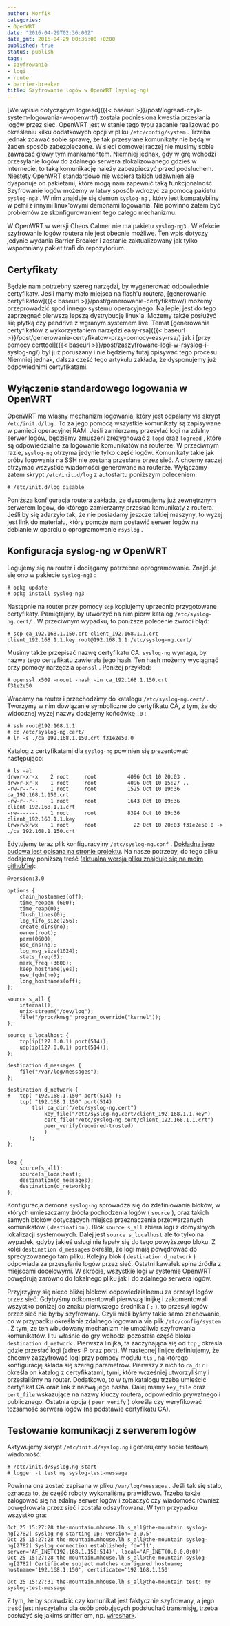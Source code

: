 ```yaml
---
author: Morfik
categories:
- OpenWRT
date: "2016-04-29T02:36:00Z"
date_gmt: 2016-04-29 00:36:00 +0200
published: true
status: publish
tags:
- szyfrowanie
- logi
- router
- barrier-breaker
title: Szyfrowanie logów w OpenWRT (syslog-ng)
---
```


[We wpisie dotyczącym logread]({{< baseurl >}}/post/logread-czyli-system-logowania-w-openwrt/)
została podniesiona kwestia przesłania logów przez sieć. OpenWRT jest w stanie tego typu zadanie
realizować po określeniu kilku dodatkowych opcji w pliku `/etc/config/system` . Trzeba jednak zdawać
sobie sprawę, że tak przesyłane komunikaty nie będą w żaden sposób zabezpieczone. W sieci domowej
raczej nie musimy sobie zawracać głowy tym mankamentem. Niemniej jednak, gdy w grę wchodzi
przesyłanie logów do zdalnego serwera zlokalizowanego gdzieś w internecie, to taką komunikację
należy zabezpieczyć przed podsłuchem. Niestety OpenWRT standardowo nie wspiera takich udziwnień ale
dysponuje on pakietami, które mogą nam zapewnić taką funkcjonalność. Szyfrowanie logów możemy w
łatwy sposób wdrożyć za pomocą pakietu `syslog-ng3` . W nim znajduje się demon `syslog-ng` , który
jest kompatybilny w pełni z innymi linux'owymi demonami logowania. Nie powinno zatem być problemów
ze skonfigurowaniem tego całego mechanizmu.

W OpenWRT w wersji Chaos Calmer nie ma pakietu `syslog-ng3` . W efekcie szyfrowanie logów routera
nie jest obecnie możliwe. Ten wpis dotyczy jedynie wydania Barrier Breaker i zostanie zaktualizowany
jak tylko wspomniany pakiet trafi do repozytorium.

<!--more-->
## Certyfikaty

Będzie nam potrzebny szereg narzędzi, by wygenerować odpowiednie certyfikaty. Jeśli mamy mało
miejsca na flash'u routera, [generowanie
certyfikatów]({{< baseurl >}}/post/generowanie-certyfikatow/) możemy przeprowadzić spod innego
systemu operacyjnego. Najlepiej jest do tego zaprzęgnąć pierwszą lepszą dystrybucję linux'a. Możemy
także posłużyć się płytką czy pendrive z wgranym systemem live. Temat [generowania certyfikatów z
wykorzystaniem narzędzi
easy-rsa]({{< baseurl >}}/post/generowanie-certyfikatow-przy-pomocy-easy-rsa/) jak i [przy pomocy
certtool]({{< baseurl >}}/post/zaszyfrowane-logi-w-rsyslog-i-syslog-ng/) był już poruszany i nie
będziemy tutaj opisywać tego procesu. Niemniej jednak, dalsza część tego artykułu zakłada, że
dysponujemy już odpowiednimi certyfikatami.

## Wyłączenie standardowego logowania w OpenWRT

OpenWRT ma własny mechanizm logowania, który jest odpalany via skrypt `/etc/init.d/log` . To za jego
pomocą wszystkie komunikaty są zapisywane w pamięci operacyjnej RAM. Jeśli zamierzamy przesyłać logi
na zdalny serwer logów, będziemy zmuszeni zrezygnować z `logd` oraz `logread` , które są
odpowiedzialne za logowanie komunikatów na routerze. W przeciwnym razie, `syslog-ng` otrzyma jedynie
tylko część logów. Komunikaty takie jak próby logowania na SSH nie zostaną przesłane przez sieć. A
chcemy raczej otrzymać wszystkie wiadomości generowane na routerze. Wyłączamy zatem skrypt
`/etc/init.d/log` z autostartu poniższym poleceniem:

    # /etc/init.d/log disable

Poniższa konfiguracja routera zakłada, że dysponujemy już zewnętrznym serwerem logów, do którego
zamierzamy przesłać komunikaty z routera. Jeśli by się zdarzyło tak, że nie posiadamy jeszcze takiej
maszyny, to wyżej jest link do materiału, który pomoże nam postawić serwer logów na debianie w
oparciu o oprogramowanie `rsyslog` .

## Konfiguracja syslog-ng w OpenWRT

Logujemy się na router i dociągamy potrzebne oprogramowanie. Znajduje się ono w pakiecie
`syslog-ng3` :

    # opkg update
    # opkg install syslog-ng3

Następnie na router przy pomocy `scp` kopiujemy uprzednio przygotowane certyfikaty. Pamiętajmy, by
utworzyć na nim pierw katalog `/etc/syslog-ng.cert/` . W przeciwnym wypadku, to poniższe polecenie
zwróci
    błąd:

    # scp ca_192.168.1.150.crt client_192.168.1.1.crt client_192.168.1.1.key root@192.168.1.1:/etc/syslog-ng.cert/

Musimy także przepisać nazwę certyfikatu CA. `syslog-ng` wymaga, by nazwa tego certyfikatu zawierała
jego hash. Ten hash możemy wyciągnąć przy pomocy narzędzia `openssl` . Poniżej przykład:

    # openssl x509 -noout -hash -in ca_192.168.1.150.crt
    f31e2e50

Wracamy na router i przechodzimy do katalogu `/etc/syslog-ng.cert/` . Tworzymy w nim dowiązanie
symboliczne do certyfikatu CA, z tym, że do widocznej wyżej nazwy dodajemy końcówkę `.0` :

    # ssh root@192.168.1.1
    # cd /etc/syslog-ng.cert/
    # ln -s ./ca_192.168.1.150.crt f31e2e50.0

Katalog z certyfikatami dla `syslog-ng` powinien się prezentować następująco:

    # ls -al
    drwxr-xr-x    2 root     root          4096 Oct 10 20:03 .
    drwxr-xr-x    1 root     root          4096 Oct 10 15:27 ..
    -rw-r--r--    1 root     root          1525 Oct 10 19:36 ca_192.168.1.150.crt
    -rw-r--r--    1 root     root          1643 Oct 10 19:36 client_192.168.1.1.crt
    -rw-------    1 root     root          8394 Oct 10 19:36 client_192.168.1.1.key
    lrwxrwxrwx    1 root     root            22 Oct 10 20:03 f31e2e50.0 -> ./ca_192.168.1.150.crt

Edytujemy teraz plik konfiguracyjny `/etc/syslog-ng.conf` . [Dokładna jego budowa jest opisana na
stronie
projektu](https://www.balabit.com/sites/default/files/documents/syslog-ng-ose-latest-guides/en/syslog-ng-ose-guide-admin/html-single/index.html#chapter-quickstart).
Na nasze potrzeby, do tego pliku dodajemy poniższą treść ([aktualna wersja pliku znajduje się na
moim github'ie](https://github.com/morfikov/files/blob/master/configs/openwrt/syslog-ng.conf)):

    @version:3.0

    options {
        chain_hostnames(off);
        time_reopen (600);
        time_reap(0);
        flush_lines(0);
        log_fifo_size(256);
        create_dirs(no);
        owner(root);
        perm(0600);
        use_dns(no);
        log_msg_size(1024);
        stats_freq(0);
        mark_freq (3600);
        keep_hostname(yes);
        use_fqdn(no);
        long_hostnames(off);
    };

    source s_all {
        internal();
        unix-stream("/dev/log");
        file("/proc/kmsg" program_override("kernel"));
    };

    source s_localhost {
        tcp(ip(127.0.0.1) port(514));
        udp(ip(127.0.0.1) port(514));
    };

    destination d_messages {
        file("/var/log/messages");
    };

    destination d_network {
    #   tcp( "192.168.1.150" port(514) );
        tcp( "192.168.1.150" port(514)
            tls( ca_dir("/etc/syslog-ng.cert")
                key_file("/etc/syslog-ng.cert/client_192.168.1.1.key")
                cert_file("/etc/syslog-ng.cert/client_192.168.1.1.crt")
                peer_verify(required-trusted)
                )
           );
    };


    log {
        source(s_all);
        source(s_localhost);
        destination(d_messages);
        destination(d_network);
    };

Konfiguracja demona `syslog-ng` sprowadza się do zdefiniowania bloków, w których umieszczamy źródła
pochodzenia logów ( `source` ), oraz takich samych bloków dotyczących miejsca przeznaczenia
przetwarzanych komunikatów ( `destination` ). Blok `source s_all` zbiera logi z domyślnych
lokalizacji systemowych. Dalej jest `source s_localhost` ale to tylko na wypadek, gdyby jakieś
usługi nie łapały się do tego powyższego bloku. Z kolei `destination d_messages` określa, że logi
mają powędrować do sprecyzowanego tam pliku. Kolejny blok ( `destination d_network` ) odpowiada za
przesyłanie logów przez sieć. Ostatni kawałek spina źródła z miejscami docelowymi. W skrócie,
wszystkie logi w systemie OpenWRT powędrują zarówno do lokalnego pliku jak i do zdalnego serwera
logów.

Przyjrzyjmy się nieco bliżej blokowi odpowiedzialnemu za przesył logów przez sieć. Gdybyśmy
odkomentowali pierwszą linijkę i zakomentowali wszystko poniżej do znaku pierwszego średnika ( `;`
), to przesył logów przez sieć nie byłby szyfrowany. Czyli mieli byśmy takie samo zachowanie, co w
przypadku określania zdalnego logowania via plik `/etc/config/system` . Z tym, że ten wbudowany
mechanizm nie umożliwia szyfrowania komunikatów. I tu właśnie do gry wchodzi pozostała część bloku
`destination d_network` . Pierwsza linijka, ta zaczynająca się od `tcp` , określa gdzie przesłać
logi (adres IP oraz port). W następnej linijce definiujemy, że chcemy zaszyfrować logi przy pomocy
modułu `tls` , na którego konfigurację składa się szereg parametrów. Pierwszy z nich to `ca_dir` i
określa on katalog z certyfikatami, tymi, które wcześniej utworzyliśmy i przesłaliśmy na router.
Dodatkowo, to w tym katalogu trzeba umieścić certyfikat CA oraz link z nazwą jego hasha. Dalej mamy
`key_file` oraz `cert_file` wskazujące na nazwy kluczy routera, odpowiednio prywatnego i
publicznego. Ostatnia opcja ( `peer_verify` ) określa czy weryfikować tożsamość serwera logów (na
podstawie certyfikatu CA).

## Testowanie komunikacji z serwerem logów

Aktywujemy skrypt `/etc/init.d/syslog.ng` i generujemy sobie testową wiadomość:

    # /etc/init.d/syslog.ng start
    # logger -t test my syslog-test-message

Powinna ona zostać zapisana w pliku `/var/log/messages` . Jeśli tak się stało, oznacza to, że część
roboty wykonaliśmy prawidłowo. Trzeba także zalogować się na zdalny serwer logów i zobaczyć czy
wiadomość również powędrowała przez sieć i została odszyfrowana. W tym przypadku wszystko
    gra:

    Oct 25 15:27:28 the-mountain.mhouse.lh s_all@the-mountain syslog-ng[2782] syslog-ng starting up; version='3.0.5'
    Oct 25 15:27:28 the-mountain.mhouse.lh s_all@the-mountain syslog-ng[2782] Syslog connection established; fd='11', server='AF_INET(192.168.1.150:514)', local='AF_INET(0.0.0.0:0)'
    Oct 25 15:27:28 the-mountain.mhouse.lh s_all@the-mountain syslog-ng[2782] Certificate subject matches configured hostname; hostname='192.168.1.150', certificate='192.168.1.150'

    Oct 25 15:27:31 the-mountain.mhouse.lh s_all@the-mountain test: my syslog-test-message

Z tym, że by sprawdzić czy komunikat jest faktycznie szyfrowany, a jego treść jest nieczytelna dla
osób próbujących podsłuchać transmisję, trzeba posłużyć się jakimś sniffer'em, np.
[wireshark](https://www.wireshark.org/).

